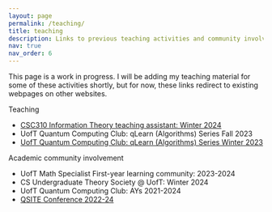 ```yaml
---
layout: page
permalink: /teaching/
title: teaching
description: Links to previous teaching activities and community involvement.
nav: true
nav_order: 6
---
```


<!-- For now, this page is assumed to be a static description of your courses. You can convert it to a collection similar to `_projects/` so that you can have a dedicated page for each course. -->

<!-- Organize your courses by years, topics, or universities, however you like! -->

This page is a work in progress. I will be adding my teaching material for some of these activities shortly,
but for now, these links redirect to existing webpages on other websites.

Teaching

- [CSC310 Information Theory teaching assistant: Winter 2024](https://q.utoronto.ca/courses/334543)
- UofT Quantum Computing Club: qLearn (Algorithms) Series Fall 2023
- [UofT Quantum Computing Club: qLearn (Algorithms) Series Winter 2023](https://learn.qiskit.org/syllabus/0ZS-WK3)

Academic community involvement

- UofT Math Specialist First-year learning community: 2023-2024
- CS Undergraduate Theory Society @ UofT: Winter 2024
- UofT Quantum Computing Club: AYs 2021-2024
- [QSITE Conference 2022-24](https://www.qsiteconf.ca/)
